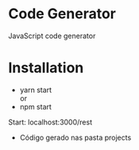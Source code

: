 # Code Generator
<p>JavaScript code generator</p>

# Installation
- yarn start
<br />or
- npm start

Start: localhost:3000/rest
* Código gerado nas pasta projects
